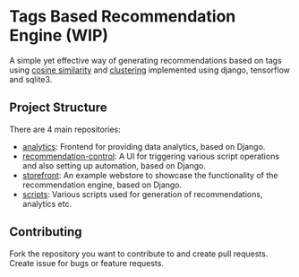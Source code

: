 # Tags Based Recommendation Engine (WIP)
A simple yet effective way of generating recommendations based on tags using [cosine similarity](docs/cosine_similarity.md) and [clustering](docs/clustering.md) implemented using django, tensorflow and sqlite3.

## Project Structure
There are 4 main repositories: 
- [analytics](): Frontend for providing data analytics, based on Django.
- [recommendation-control](): A UI for triggering various script operations and also setting up automation, based on Django.
- [storefront](): An example webstore to showcase the functionality of the recommendation engine, based on Django.
- [scripts](): Various scripts used for generation of recommendations, analytics etc.

## Contributing
Fork the repository you want to contribute to and create pull requests. Create issue for bugs or feature requests.
